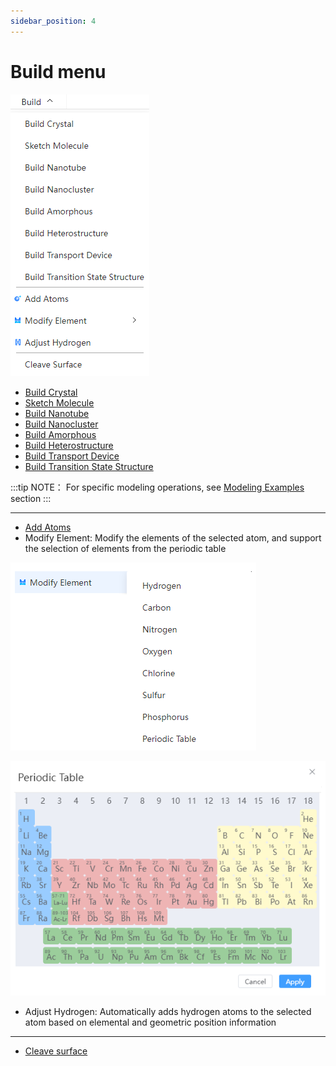 ```yaml
---
sidebar_position: 4
---
```


# Build menu
<!-- <img src="nested/qstudio_manual_build.png"> -->

![](../../nested/qstudio_manual_build.png)


- [Build Crystal](./qstudio_manual_build_crystal)
- [Sketch Molecule](./qstudio_manual_build_molecule)
- [Build Nanotube](./qstudio_manual_build_nanotube)
- [Build Nanocluster](./qstudio_manual_build_nanocluster)
- [Build Amorphous](./qstudio_manual_build_packmol)
- [Build Heterostructure](./qstudio_manual_build_hetero)
- [Build Transport Device](./qstudio_manual_build_transport)
- [Build Transition State Structure](./qstudio_manual_build_neb)
  
:::tip NOTE：
For specific modeling operations, see [Modeling Examples](../../examples/qstudio_example_2d) section
:::

---

- [Add Atoms](./qstudio_manual_build_addatom)
- Modify Element: Modify the elements of the selected atom, and support the selection of elements from the periodic table

![](../../nested/qstudio_manual_build_modifyelement1.png)

![](../../nested/qstudio_manual_build_modifyelement2.png)

- Adjust Hydrogen: Automatically adds hydrogen atoms to the selected atom based on elemental and geometric position information

---


- [Cleave surface](./qstudio_manual_build_cleavesurface)

